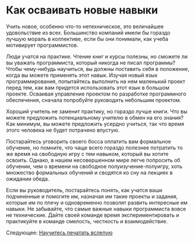 # Как осваивать новые навыки
[//]: # (Version:1.0.0)
Учить новое, особенно что-то нетехническое, это величайшее удовольствие из всех. Большинство компаний имели бы гораздо лучшую мораль в коллективе, если бы они понимали, как учеба мотивирует программистов.

Люди учатся на практике. Чтение книг и курсы полезны, но сможете ли вы уважать программиста, который никогда не писал программы? Чтобы чему-нибудь научиться, вы должны поставить себя в положение, когда вы можете применять этот навык. Изучая новый язык программирования, попытайтесь выполнить на нем маленький проект перед тем, как вам придется использовать этот язык в большом проекте. Осваивая управление проектом по разработке программного обеспечения, сначала попробуйте руководить небольшим проектом.

Хороший учитель не заменит практику, но гораздо лучше книги. Что вы можете предложить потенциальному учителю в обмен на его знания? Как минимум, вы можете предложить усердно учиться, так что время этого человека не будет потрачено впустую.

Постарайтесь уговорить своего босса оплатить вам формальное обучение, но помните, что чаще всего гораздо полезнее потратить то же время на свободную игру с тем навыком, который вы хотите освоить. Однако, в нашем несовершенном мире легче попросить об обучении, чем о времени на свободное полуизучение-полуигру, хоть множество формальных обучений и сводятся ко сну на лекциях в ожидании обеда. 

Если вы руководитель, постарайтесь понять, как учатся ваши подчиненные и помогите им, назначая им такие проекты и задания, которые им по плечу и одновременно позволят развить интересные им навыки. Не забывайте, что самые важные навыки программиста вовсе не технические. Дайте своей команде время экспериментировать и практикуйте в команде смелость, честность и взаимодействие.

Следующее: [Научитесь печатать вслепую](07-Learn-to-Type.md)
